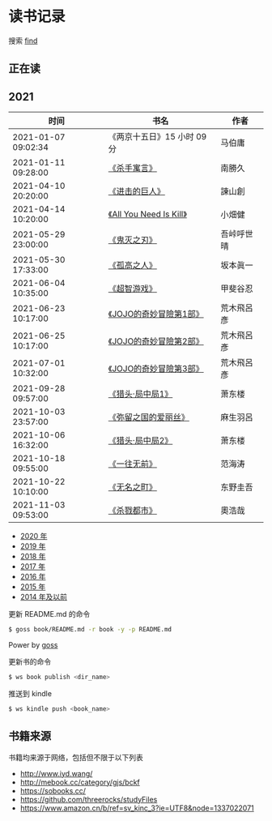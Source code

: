 # 读书记录

搜索 [find](https://github.com/wxnacy/book/find/master)

## 正在读



## 2021


时间 | 书名 | 作者
-----|------|-----
2021-01-07 09:02:34 | 《两京十五日》15 小时 09 分 | 马伯庸  
2021-01-11 09:28:00 | [《杀手寓言》](https://vol.moe/c/12442.htm)| 南勝久 
2021-04-10 20:20:00 | [《进击的巨人》](https://vol.moe/c/10184.htm)| 諫山創 
2021-04-14 10:20:00 | [《All You Need Is Kill》](https://vol.moe/c/10139.htm)| 小畑健
2021-05-29 23:00:00 | [《鬼灭之刃》](https://vol.moe/c/50066.htm)| 吾峠呼世晴
2021-05-30 17:33:00 | [《孤高之人》](https://vol.moe/c/10011.htm)| 坂本眞一
2021-06-04 10:35:00 | [《超智游戏》](https://vol.moe/c/11005.htm)| 甲斐谷忍
2021-06-23 10:17:00 | [《JOJO的奇妙冒險第1部》](https://vol.moe/c/12015.htm)| 荒木飛呂彥
2021-06-25 10:17:00 | [《JOJO的奇妙冒險第2部》](https://vol.moe/c/12016.htm)| 荒木飛呂彥
2021-07-01 10:32:00 | [《JOJO的奇妙冒險第3部》](https://vol.moe/c/12022.htm)| 荒木飛呂彥
2021-09-28 09:57:00 | [《猎头·局中局1》](https://www.aliyundrive.com/s/MmV2V4jDzHD)| 萧东楼
2021-10-03 23:57:00 | [《弥留之国的爱丽丝》](https://mox.moe/c/50065.htm)| 麻生羽呂
2021-10-06 16:32:00 | [《猎头·局中局2》](https://www.aliyundrive.com/s/nvxJXYYnx5J)| 萧东楼
2021-10-18 09:55:00 | [《一往无前》](https://www.aliyundrive.com/s/RxuzRnZ3H4g)| 范海涛
2021-10-22 10:10:00 | [《无名之町》](https://www.aliyundrive.com/s/dHksnMCfFHmg)| 东野圭吾
2021-11-03 09:53:00 | [《杀戮都市》](https://mox.moe/c/10004.htm)| 奧浩哉



- [2020 年](2020.md)
- [2019 年](2019.md)
- [2018 年](2018.md)
- [2017 年](2017.md)
- [2016 年](2016.md)
- [2015 年](2015.md)
- [2014 年及以前](2014.md)

更新 README.md 的命令

```bash
$ goss book/README.md -r book -y -p README.md
```

Power by [goss](https://github.com/wxnacy/goss)

更新书的命令

```bash
$ ws book publish <dir_name>
```

推送到 kindle

```bash
$ ws kindle push <book_name>
```

## 书籍来源

书籍均来源于网络，包括但不限于以下列表

- http://www.iyd.wang/
- http://mebook.cc/category/gjs/bckf
- https://sobooks.cc/
- https://github.com/threerocks/studyFiles
- https://www.amazon.cn/b/ref=sv_kinc_3?ie=UTF8&node=1337022071

